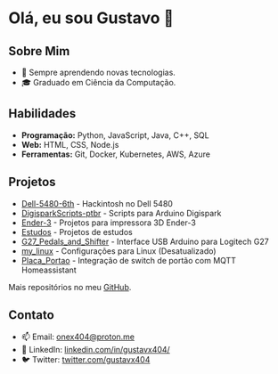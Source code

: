 # Olá, eu sou Gustavo 👋

## Sobre Mim

- 🌱 Sempre aprendendo novas tecnologias.
- 🎓 Graduado em Ciência da Computação.

## Habilidades

- **Programação:** Python, JavaScript, Java, C++, SQL
- **Web:** HTML, CSS, Node.js
- **Ferramentas:** Git, Docker, Kubernetes, AWS, Azure

## Projetos

- [Dell-5480-6th](https://github.com/gustavx404/Dell-5480-6th) - Hackintosh no Dell 5480
- [DigisparkScripts-ptbr](https://github.com/gustavx404/DigisparkScripts-ptbr) - Scripts para Arduino Digispark
- [Ender-3](https://github.com/gustavx404/Ender-3) - Projetos para impressora 3D Ender-3
- [Estudos](https://github.com/gustavx404/Estudos) - Projetos de estudos
- [G27_Pedals_and_Shifter](https://github.com/gustavx404/G27_Pedals_and_Shifter) - Interface USB Arduino para Logitech G27
- [my_linux](https://github.com/gustavx404/my_linux) - Configurações para Linux (Desatualizado)
- [Placa_Portao](https://github.com/gustavx404/Placa_Portao) - Integração de switch de portão com MQTT Homeassistant

Mais repositórios no meu [GitHub](https://github.com/gustavx404?tab=repositories).

## Contato

- 📫 Email: [onex404@proton.me](mailto:onex404@proton.me)
- 💼 LinkedIn: [linkedin.com/in/gustavx404/](https://www.linkedin.com/in/gustavx404/)
- 🐦 Twitter: [twitter.com/gustavx404](https://twitter.com/gustavx404)

